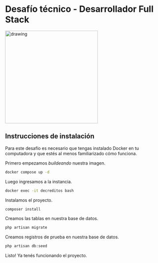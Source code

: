 # Desafío técnico - Desarrollador Full Stack
<img src="https://www.decreditos.com/hubfs/raw_assets/public/decreditos2021/images/logo-decreditos.svg" alt="drawing" width="300"/>

## Instrucciones de instalación
Para este desafío es necesario que tengas instalado Docker en tu computadora y que estés al menos familiarizado cómo funciona.

Primero empezamos _buildeando_ nuestra imagen.

```bash
docker compose up -d
```

Luego ingresamos a la instancia.

```bash
docker exec -it decreditos bash
```

Instalamos el proyecto.

```bash
composer install
```

Creamos las tablas en nuestra base de datos.

```bash
php artisan migrate
```

Creamos registros de prueba en nuestra base de datos.

```bash
php artisan db:seed
```

Listo! Ya tenés funcionando el proyecto.
